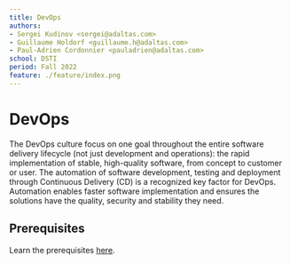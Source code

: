 ```yaml
---
title: DevOps
authors:
- Sergei Kudinov <sergei@adaltas.com>
- Guillaume Holdorf <guillaume.h@adaltas.com>
- Paul-Adrien Cordonnier <pauladrien@adaltas.com>
school: DSTI
period: Fall 2022
feature: ./feature/index.png
---
```


# DevOps

The DevOps culture focus on one goal throughout the entire software delivery lifecycle (not just development and operations): the rapid implementation of stable, high-quality software, from concept to customer or user. The automation of software development, testing and deployment through Continuous Delivery (CD) is a recognized key factor for DevOps. Automation enables faster software implementation and ensures the solutions have the quality, security and stability they need.

## Prerequisites

Learn the prerequisites [here](modules/00.prerequisites).
